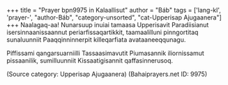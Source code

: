 +++
title = "Prayer bpn9975 in Kalaallisut"
author = "Báb"
tags = ['lang-kl', 'prayer-', "author-Báb", "category-unsorted", "cat-Upperisap Ajugaanera"]
+++
Naalagaq-aa! Nunarsuup inuiai tamaasa Upperisavit Paradiisianut isersinnaanissaannut periarfissaqartikkit, taamaalilluni pinngortitaq sunaluunniit Paaqqinninnerpit killeqarfiata avataaneeqqunagu. 

Piffissami qangarsuarniilli Tassaasimavutit Piumasannik iliornissamut pissaanilik, sumilluunniit Kissaatigisannit qaffasinnerusoq.

(Source category: Upperisap Ajugaanera)
(Bahaiprayers.net ID: 9975)
